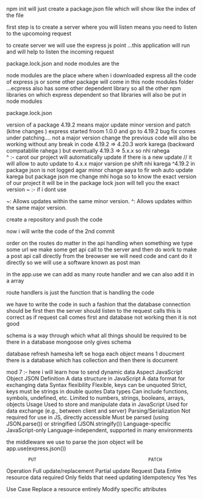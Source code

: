 npm init will just create a package.json file which will show like the index of the file 

first step is to create a server where you will listen means you need to listen to the upcomoing request 

to create server we will use the express js point ...this application will run and will help to listen the incoming request 

package.lock.json and node modules are the 

node modules are the place where when i downloaded express all the code of express js or some other package will come in this node modules folder ...ecpress also has some other dependent library so all the other npm libraries on which express dependent so that libraries will also be put in node modules 

package.lock.json 

version of a package 4.19.2 means major update minor version and patch (kitne changes ) express started froom 1.0.0 and go to 4.19.2  bug fix comes under patching.... not a major version change the previous code will also be working without any break in code 4.19.2 => 4.20.3 work karega (backward compatablile rahega ) but eventually 4.19.3 => 5.x.x so nhi rahega  
^ :- carot our project will automatically update if there is a new update // it will allow to auto update to 4.x.x major varsion pe shift nhi karega 
^4.19.2 in package json is not logged agar minor change aaya to fir woh auto update karega but package json me change mhi hoga so to know the exact version of our project it will be in the package lock json will tell you the exact version 
~ :- 
if i dont use 

~: Allows updates within the same minor version.
^: Allows updates within the same major version.




create a repository and push the code 




now i will write the code of the 2nd commit 

order on the routes do matter in the api handling 
when something we type some url we make some get api call to the server and then do work 
to make a post api call directly from the breowser we will need code and cant do it directly 
so we will use a software known as post man 


in the app.use we can add as many route handler and we can also add it in a array 

route handlers is just the function that is handling the code 


we have to write the code in such a fashion that the database connection should be first then the server should listen to the request calls this is correct as if request call comes first and database not working then it is not good 


schema is a way through which what all things should be required to be there in a database 
mongoose only gives schema 

database refresh hamesha left se hoga 
each object means 1 doucment there is a database which has collection and then there is document

mod 7 
:- here i will learn how to send dynamic data 
Aspect	JavaScript Object	JSON
Definition	A data structure in JavaScript	A data format for exchanging data
Syntax flexibility	Flexible, keys can be unquoted	Strict, keys must be strings in double quotes
Data types	Can include functions, symbols, undefined, etc.	Limited to numbers, strings, booleans, arrays, objects
Usage	Used to store and manipulate data in JavaScript	Used for data exchange (e.g., between client and server)
Parsing/Serialization	Not required for use in JS, directly accessible	Must be parsed (using JSON.parse()) or stringified (JSON.stringify())
Language-specific	JavaScript-only	Language-independent, supported in many environments


the middleware we use to parse the json object will be app.use(express.json())

            PUT	                                        PATCH
Operation	Full update/replacement   	        Partial update
Request Data	Entire resource data required	    Only fields that need updating
Idempotency	Yes	Yes

Use Case	Replace a resource entirely	        Modify   specific attributes